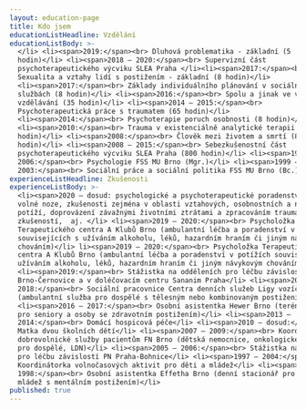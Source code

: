 ```yaml
---
layout: education-page
title: Kdo jsem
educationListHeadline: Vzdělání
educationListBody: >-
  </li> <li><span>2019:</span><br> Dluhová problematika - základní (5
  hodin)</li> <li><span>2018 – 2020:</span><br> Supervizní část
  psychoterapeutického výcviku SLEA Praha </li><li><span>2017:</span><br>
  Sexualita a vztahy lidí s postižením - základní (8 hodin)</li>
  <li><span>2017:</span><br> Základy individuálního plánování v sociálních
  službách (8 hodin)</li> <li><span>2016:</span><br> Spolu a jinak ve výchově a
  vzdělávání (35 hodin)</li> <li><span>2014 – 2015:</span><br>
  Psychoterapeutická práce s traumatem (65 hodin)</li>
  <li><span>2014:</span><br> Psychoterapie poruch osobnosti (8 hodin)</li>
  <li><span>2010:</span><br> Trauma v existenciálně analytické terapii (16
  hodin)</li> <li><span>2008:</span><br> Člověk mezi životem a smrtí (8
  hodin)</li> <li><span>2008 – 2015:</span><br> Sebezkušenostní část
  psychoterapeutického výcviku SLEA Praha (800 hodin)</li> <li><span>1999 –
  2006:</span><br> Psychologie FSS MU Brno (Mgr.)</li> <li><span>1999 –
  2003:</span><br> Sociální práce a sociální politika FSS MU Brno (Bc.)</li>
experienceListHeadline: Zkušenosti
experienceListBody: >-
  <li><span>2020 – dosud: psychologické a psychoterapeutické poradenství na
  volné noze, zkušenosti zejména v oblasti vztahových, osobnostních a návykových
  potíží, doprovázení závažnými životními ztrátami a zpracováním traumatických
  zkušeností,  aj. </li> <li><span>2019 – 2020:</span><br> Psycholožka
  Terapeutického centra A Klubů Brno (ambulantní léčba a poradenství v potížích
  souvisejících s užíváním alkoholu, léků, hazardním hraním či jiným návykovým
  chováním)</li> li><span>2019 – 2020:</span><br> Psycholožka Terapeutického
  centra A Klubů Brno (ambulantní léčba a poradenství v potížích souvisejících s
  užíváním alkoholu, léků, hazardním hraním či jiným návykovým chováním)</li>
  <li><span>2019:</span><br> Stážistka na odděleních pro léčbu závislostí PN
  Brno-Černovice a v doléčovacím centru Sananim Praha</li> <li><span>2017 –
  2018:</span><br> Sociální pracovnice Centra denních služeb Ligy vozíčkářů Brno
  (ambulantní služba pro dospělé s tělesným nebo kombinovaným postižením) </li>
  <li><span>2016 – 2017:</span><br> Osobní asistentka Hewer Brno (terénní služba
  pro seniory a osoby se zdravotním postižením)</li> <li><span>2013 –
  2014:</span><br> Domácí hospicová péče</li> <li><span>2010 – dosud:</span><br>
  Matka dvou školních dětí</li> <li><span>2007 – 2009:</span><br> Koordinátorka
  dobrovolnické služby pacientům FN Brno (dětská nemocnice, onkologické oddělení
  pro dospělé, LDN)</li> <li><span>2005 – 2006:</span><br> Stážistka na oddělení
  pro léčbu závislostí PN Praha-Bohnice</li> <li><span>1997 – 2004:</span><br>
  Koordinátorka volnočasových aktivit pro děti a mládež</li> <li><span>1997 –
  1998:</span><br> Osobní asistentka Effetha Brno (denní stacionář pro děti a
  mládež s mentálním postižením)</li>
published: true
---
```

